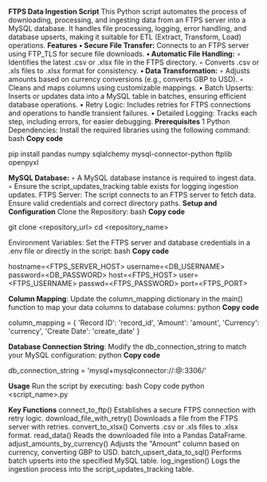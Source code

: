 **FTPS Data Ingestion Script**
This Python script automates the process of downloading, processing, and ingesting data from an FTPS server into a MySQL database. It handles file processing, logging, error handling, and database upserts, making it suitable for ETL (Extract, Transform, Load) operations.
**Features**
**• Secure File Transfer:** Connects to an FTPS server using FTP_TLS for secure file downloads.
**• Automatic File Handling:**
◦ Identifies the latest .csv or .xlsx file in the FTPS directory.
◦ Converts .csv or .xls files to .xlsx format for consistency.
**• Data Transformation:**
◦ Adjusts amounts based on currency conversions (e.g., converts GBP to USD).
◦ Cleans and maps columns using customizable mappings.
• Batch Upserts: Inserts or updates data into a MySQL table in batches, ensuring efficient database operations.
• Retry Logic: Includes retries for FTPS connections and operations to handle transient failures.
• Detailed Logging: Tracks each step, including errors, for easier debugging.
**Prerequisites**
1 Python Dependencies: Install the required libraries using the following command:
bash
**Copy code**

pip install pandas numpy sqlalchemy mysql-connector-python ftplib openpyxl


**MySQL Database:**
◦ A MySQL database instance is required to ingest data.
◦ Ensure the script_updates_tracking table exists for logging ingestion updates.
FTPS Server: The script connects to an FTPS server to fetch data. Ensure valid credentials and correct directory paths.
**Setup and Configuration**
Clone the Repository:
bash
**Copy code**

git clone <repository_url>
cd <repository_name>


Environment Variables: Set the FTPS server and database credentials in a .env file or directly in the script:
bash
**Copy code**

hostname=<FTPS_SERVER_HOST>
username=<DB_USERNAME>
password=<DB_PASSWORD>
host=<FTPS_HOST>
user=<FTPS_USERNAME>
passwd=<FTPS_PASSWORD>
port=<FTPS_PORT>


**Column Mapping**: Update the column_mapping dictionary in the main() function to map your data columns to database columns:
python
**Copy code**

column_mapping = {
   'Record ID': 'record_id',
   'Amount': 'amount',
   'Currency': 'currency',
    'Create Date': 'create_date'
 }


**Database Connection String**: Modify the db_connection_string to match your MySQL configuration:
python
**Copy code**

db_connection_string = 'mysql+mysqlconnector://<username>:<password>@<hostname>:3306/<database>'


**Usage**
Run the script by executing:
bash
Copy code
python <script_name>.py

**Key Functions**
connect_to_ftp()
Establishes a secure FTPS connection with retry logic.
download_file_with_retry()
Downloads a file from the FTPS server with retries.
convert_to_xlsx()
Converts .csv or .xls files to .xlsx format.
read_data()
Reads the downloaded file into a Pandas DataFrame.
adjust_amounts_by_currency()
Adjusts the "Amount" column based on currency, converting GBP to USD.
batch_upsert_data_to_sql()
Performs batch upserts into the specified MySQL table.
log_ingestion()
Logs the ingestion process into the script_updates_tracking table.
